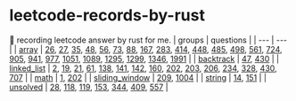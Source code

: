 # leetcode-records-by-rust
🐒 recording leetcode answer by rust for me.
| groups | questions |
| --- | --- |
| [array](_array) | [26](_array/_26_remove-duplicates-from-sorted-array), [27](_array/_27_remove-element), [35](_array/_35_search-insert-position), [48](_array/_48_rotate-image), [56](_array/_56_merge-intervals), [73](_array/_73_set-matrix-zeroes), [88](_array/_88_merge-sorted-array), [167](_array/_167_two-sum-ii-input-array-is-sorted), [283](_array/_283_move-zeroes), [414](_array/_414_third-maximum-number), [448](_array/_448_find-all-numbers-disappeared-in-an-array), [485](_array/_485_max-consecutive-ones), [498](_array/_498_diagonal-traverse), [561](_array/_561_array-partition), [724](_array/_724_find-pivot-index), [905](_array/_905_sort-array-by-parity), [941](_array/_941_valid-mountain-array), [977](_array/_977_squares-of-a-sorted-array), [1051](_array/_1051_height-checker), [1089](_array/_1089_duplicate-zeros), [1295](_array/_1295_find-numbers-with-even-number-of-digits), [1299](_array/_1299_replace-elements-with-greatest-element-on-right-side), [1346](_array/_1346_check-if-n-and-its-double-exist), [1991](_array/_1991_find-the-middle-index-in-array) |
| [backtrack](_backtrack) | [47](_backtrack/_47_permutations-ii), [430](_backtrack/_430_flatten-a-multilevel-doubly-linked-list) |
| [linked_list](_linked_list) | [2](_linked_list/_2_add-two-numbers), [19](_linked_list/_19_remove-nth-node-from-end-of-list), [21](_linked_list/_21_merge-two-sorted-lists), [61](_linked_list/_61_rotate-list), [138](_linked_list/_138_copy-list-with-random-pointer), [141](_linked_list/_141_linked-list-cycle), [142](_linked_list/_142_linked-list-cycle-ii), [160](_linked_list/_160_intersection-of-two-linked-lists), [202](_linked_list/_202_happy-number), [203](_linked_list/_203_remove-linked-list-elements), [206](_linked_list/_206_reverse-linked-list), [234](_linked_list/_234_palindrome-linked-list), [328](_linked_list/_328_odd-even-linked-list), [430](_linked_list/_430_flatten-a-multilevel-doubly-linked-list), [707](_linked_list/_707_design-linked-list) |
| [math](_math) | [1](_math/_1_two-sum), [202](_math/_202_happy-number) |
| [sliding_window](_sliding_window) | [209](_sliding_window/_209_minimum-size-subarray-sum), [1004](_sliding_window/_1004_max-consecutive-ones-iii) |
| [string](_string) | [14](_string/_14_longest-common-prefix), [151](_string/_151_reverse-words-in-a-string) |
| [unsolved](_unsolved) | [28](_unsolved/_28_implement-str-str), [118](_unsolved/_118_pascals-triangle), [119](_unsolved/_119_pascals-triangle-ii), [153](_unsolved/_153_find-minimum-in-rotated-sorted-array), [344](_unsolved/_344_reverse-string), [409](_unsolved/_409_longest-palindrome), [557](_unsolved/_557_reverse-words-in-a-string-iii) |
